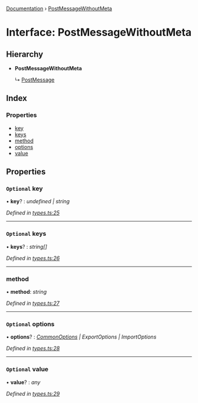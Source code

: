 [Documentation](../README.md) › [PostMessageWithoutMeta](postmessagewithoutmeta.md)

# Interface: PostMessageWithoutMeta

## Hierarchy

* **PostMessageWithoutMeta**

  ↳ [PostMessage](postmessage.md)

## Index

### Properties

* [key](postmessagewithoutmeta.md#optional-key)
* [keys](postmessagewithoutmeta.md#optional-keys)
* [method](postmessagewithoutmeta.md#method)
* [options](postmessagewithoutmeta.md#optional-options)
* [value](postmessagewithoutmeta.md#optional-value)

## Properties

### `Optional` key

• **key**? : *undefined | string*

*Defined in [types.ts:25](https://github.com/badbatch/cachemap/blob/141407d/packages/core-worker/src/types.ts#L25)*

___

### `Optional` keys

• **keys**? : *string[]*

*Defined in [types.ts:26](https://github.com/badbatch/cachemap/blob/141407d/packages/core-worker/src/types.ts#L26)*

___

###  method

• **method**: *string*

*Defined in [types.ts:27](https://github.com/badbatch/cachemap/blob/141407d/packages/core-worker/src/types.ts#L27)*

___

### `Optional` options

• **options**? : *[CommonOptions](commonoptions.md) | ExportOptions | ImportOptions*

*Defined in [types.ts:28](https://github.com/badbatch/cachemap/blob/141407d/packages/core-worker/src/types.ts#L28)*

___

### `Optional` value

• **value**? : *any*

*Defined in [types.ts:29](https://github.com/badbatch/cachemap/blob/141407d/packages/core-worker/src/types.ts#L29)*
